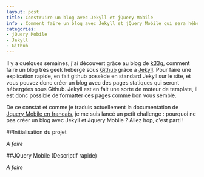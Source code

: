 ```yaml
---
layout: post
title: Construire un blog avec Jekyll et jQuery Mobile
info : Comment faire un blog avec Jekyll et jQuery Mobile qui sera hébergé sous Github.
categories:
- jQuery Mobile
- Jekyll
- Github
---
```


Il y a quelques semaines, j'ai découvert grâce au blog de [k33g](http://k33g.github.com/), comment faire un blog très geek hébergé sous [Github](http://k33g.github.com/2011/07/26/JEKILL-ON-GITHUB.html) grâce à [Jekyll](https://github.com/mojombo/jekyll). Pour faire une explication rapide, en fait github possède en standard Jekyll sur le site, et vous pouvez donc créer un blog avec des pages statiques qui seront hébergées sous Github. Jekyll est en fait une sorte de moteur de template, il est donc possible de formatter ces pages comme bon vous semble.

De ce constat et comme je traduis actuellement la documentation de [Jquery Mobile en français](https://github.com/forresst/jquery-mobile-fr_FR), je me suis lancé un petit challenge : pourquoi ne pas créer un blog avec Jekyll et Jquery Mobile ? Allez hop, c'est parti !

##Initialisation du projet

*A faire*

##JQuery Mobile (Descriptif rapide)

*A faire*
